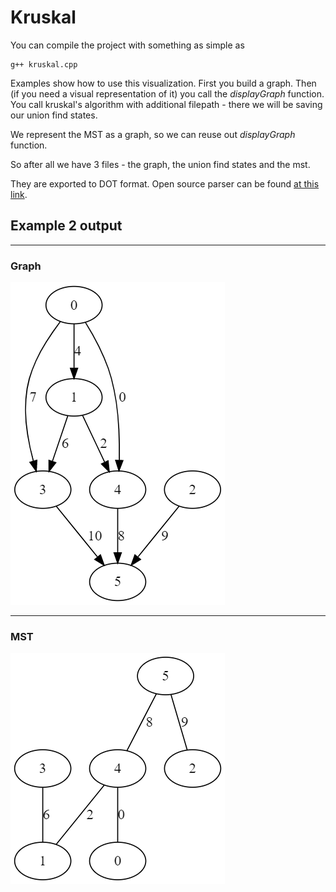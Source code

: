 # Kruskal

You can compile the project with something as simple as 

```
g++ kruskal.cpp
```

Examples show how to use this visualization. First you build a graph. Then (if you need a visual representation of it) you call the *displayGraph* function. You call kruskal's algorithm with additional filepath - there we will be saving our union find states.

We represent the MST as a graph, so we can reuse out *displayGraph* function.

So after all we have 3 files - the graph, the union find states and the mst.

They are exported to DOT format. Open source parser can be found [at this link](https://dreampuf.github.io/GraphvizOnline/).

## Example 2 output
---

### Graph
![](media/ex2_graph.png)

---

### MST
![](media/ex2_tree.png)